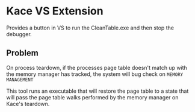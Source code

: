 # Kace VS Extension

Provides a button in VS to run the CleanTable.exe and then stop the debugger.

## Problem

On process teardown, if the processes page table doesn't match up with the memory manager has tracked, the system will bug check on `MEMORY MANAGEMENT`

This tool runs an executable that will restore the page table to a state that will pass the page table walks performed by the memory manager on Kace's teardown.
